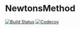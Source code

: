 # NewtonsMethod

[![Build Status](https://travis-ci.com/fernandosecco/NewtonsMethod.jl.svg?branch=master)](https://travis-ci.com/fernandosecco/NewtonsMethod.jl)
[![Codecov](https://codecov.io/gh/fernandosecco/NewtonsMethod.jl/branch/master/graph/badge.svg)](https://codecov.io/gh/fernandosecco/NewtonsMethod.jl)
